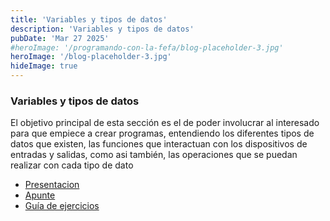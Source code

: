 ```yaml
---
title: 'Variables y tipos de datos'
description: 'Variables y tipos de datos'
pubDate: 'Mar 27 2025'
#heroImage: '/programando-con-la-fefa/blog-placeholder-3.jpg'
heroImage: '/blog-placeholder-3.jpg'
hideImage: true
---
```


### Variables y tipos de datos
El objetivo principal de esta sección es el de poder involucrar al interesado para que empiece a crear programas, entendiendo los diferentes tipos de datos que existen, las funciones que interactuan con los dispositivos de entradas y salidas, como asi también, las operaciones que se puedan realizar con cada tipo de dato

- <a href="https://docs.google.com/presentation/d/1-dgYvQ3_qlXHb8NyqxCo41Jb90LrqIIMXjfT3uUwjmw/" target="_blank">Presentacion</a>
- <a href="https://docs.google.com/document/d/1Kvsv6iBKscU4e4XoMsMGTuIuqyyKK6xyXvjqhAE9vy4/" target="_blank">Apunte</a>
- <a href="https://docs.google.com/document/d/1xkXMDqcMesgJEQi5XWPdNOmsEp7H3fwS9kJaGGyqD-k/" target="_blank">Guía de ejercicios</a>
